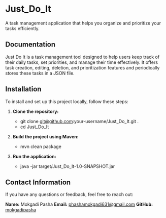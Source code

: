 # Just_Do_It
A task management application that helps you organize and prioritize your tasks efficiently.


## Documentation

Just Do It is a task management tool designed to help users keep track of their daily tasks, 
set priorities, and manage their time effectively. It offers task creation,
editing, deletion, and prioritization features and periodically stores these tasks in a JSON file.


## Installation

To install and set up this project locally, follow these steps:

1. **Clone the repository:**
   - git clone git@github.com:your-username/Just_Do_It.git .
   - cd Just_Do_It

2.  **Build the project using Maven:**
    - mvn clean package

3.  **Run the application:**
    - java -jar target/Just_Do_It-1.0-SNAPSHOT.jar


## Contact Information

If you have any questions or feedback, feel free to reach out:

**Name:**  Mokgadi Pasha
**Email:**  phashamokgadi631@gmail.com
**GitHub:**  [mokgadipasha](https://github.com/mokgadiphasha)


